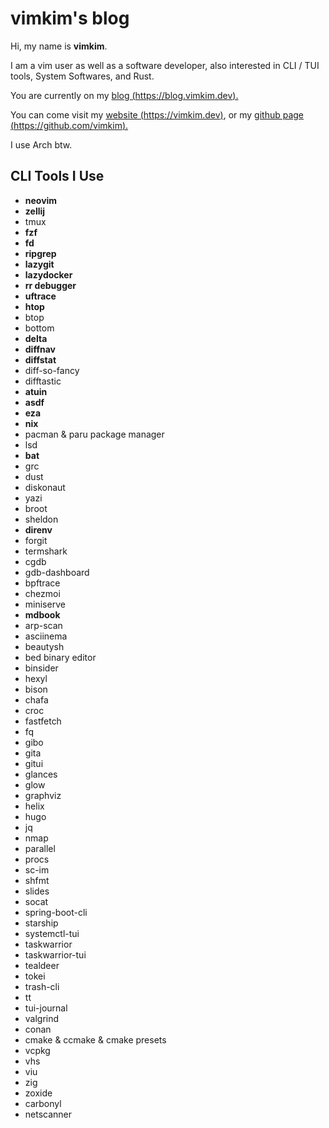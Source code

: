 # vimkim's blog

Hi, my name is **vimkim**.

I am a vim user as well as a software developer, also interested in CLI / TUI tools, System Softwares, and Rust.

You are currently on my [blog (https://blog.vimkim.dev).](https://blog.vimkim.dev)

You can come visit
my [website (https://vimkim.dev)](https://vimkim.dev),
or my
[github page (https://github.com/vimkim).](https://github.com/vimkim)

I use Arch btw.

## CLI Tools I Use

- **neovim**
- **zellij**
- tmux
- **fzf**
- **fd**
- **ripgrep**
- **lazygit**
- **lazydocker**
- **rr debugger**
- **uftrace**
- **htop**
- btop
- bottom
- **delta**
- **diffnav**
- **diffstat**
- diff-so-fancy
- difftastic
- **atuin**
- **asdf**
- **eza**
- **nix**
- pacman & paru package manager
- lsd
- **bat**
- grc
- dust
- diskonaut
- yazi
- broot
- sheldon
- **direnv**
- forgit
- termshark
- cgdb
- gdb-dashboard
- bpftrace
- chezmoi
- miniserve
- **mdbook**
- arp-scan
- asciinema
- beautysh
- bed binary editor
- binsider
- hexyl
- bison
- chafa
- croc
- fastfetch
- fq
- gibo
- gita
- gitui
- glances
- glow
- graphviz
- helix
- hugo
- jq
- nmap
- parallel
- procs
- sc-im
- shfmt
- slides
- socat
- spring-boot-cli
- starship
- systemctl-tui
- taskwarrior
- taskwarrior-tui
- tealdeer
- tokei
- trash-cli
- tt
- tui-journal
- valgrind
- conan
- cmake & ccmake & cmake presets
- vcpkg
- vhs
- viu
- zig
- zoxide
- carbonyl
- netscanner
